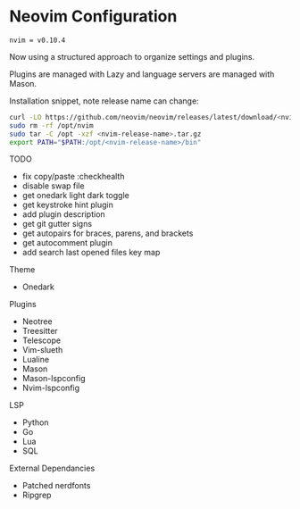 # Neovim Configuration

`nvim = v0.10.4`

Now using a structured approach to organize settings and plugins.

Plugins are managed with Lazy and language servers are managed with Mason.

Installation snippet, note release name can change:
```bash
curl -LO https://github.com/neovim/neovim/releases/latest/download/<nvim-release-name>.tar.gz
sudo rm -rf /opt/nvim
sudo tar -C /opt -xzf <nvim-release-name>.tar.gz
export PATH="$PATH:/opt/<nvim-release-name>/bin"
```

TODO
- fix copy/paste :checkhealth
- disable swap file
- get onedark light dark toggle
- get keystroke hint plugin
- add plugin description
- get git gutter signs
- get autopairs for braces, parens, and brackets
- get autocomment plugin
- add search last opened files key map

Theme
- Onedark

Plugins
- Neotree
- Treesitter
- Telescope
- Vim-slueth
- Lualine
- Mason
- Mason-lspconfig
- Nvim-lspconfig

LSP
- Python
- Go
- Lua
- SQL

External Dependancies
- Patched nerdfonts
- Ripgrep
